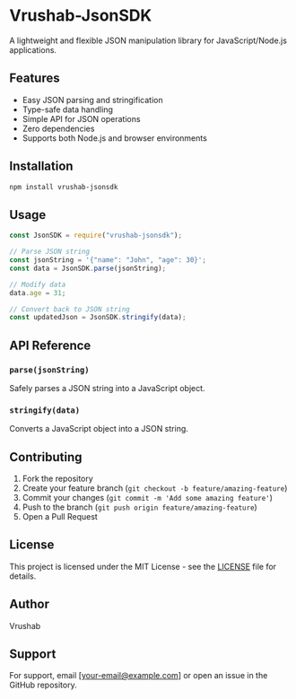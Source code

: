 # Vrushab-JsonSDK

A lightweight and flexible JSON manipulation library for JavaScript/Node.js applications.

## Features

- Easy JSON parsing and stringification
- Type-safe data handling
- Simple API for JSON operations
- Zero dependencies
- Supports both Node.js and browser environments

## Installation

```bash
npm install vrushab-jsonsdk
```

## Usage

```javascript
const JsonSDK = require("vrushab-jsonsdk");

// Parse JSON string
const jsonString = '{"name": "John", "age": 30}';
const data = JsonSDK.parse(jsonString);

// Modify data
data.age = 31;

// Convert back to JSON string
const updatedJson = JsonSDK.stringify(data);
```

## API Reference

### `parse(jsonString)`

Safely parses a JSON string into a JavaScript object.

### `stringify(data)`

Converts a JavaScript object into a JSON string.

## Contributing

1. Fork the repository
2. Create your feature branch (`git checkout -b feature/amazing-feature`)
3. Commit your changes (`git commit -m 'Add some amazing feature'`)
4. Push to the branch (`git push origin feature/amazing-feature`)
5. Open a Pull Request

## License

This project is licensed under the MIT License - see the [LICENSE](LICENSE) file for details.

## Author

Vrushab

## Support

For support, email [your-email@example.com] or open an issue in the GitHub repository.
